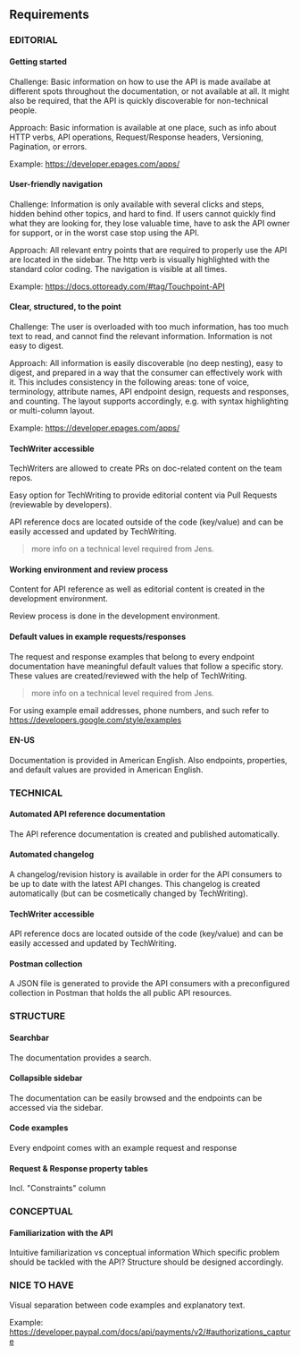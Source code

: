 ## Requirements

### EDITORIAL

#### Getting started

Challenge:
Basic information on how to use the API is made availabe at different spots throughout the documentation, or not available at all.
It might also be required, that the API is quickly discoverable for non-technical people. 

Approach:
Basic information is available at one place, such as info about HTTP verbs, API operations, Request/Response headers, Versioning, Pagination, or errors.

Example: https://developer.epages.com/apps/

#### User-friendly navigation

Challenge:
Information is only available with several clicks and steps, hidden behind other topics, and hard to find.
If users cannot quickly find what they are looking for, they lose valuable time, have to ask the API owner for support, or in the worst case stop using the API.

Approach:
All relevant entry points that are required to properly use the API are located in the sidebar.
The http verb is visually highlighted with the standard color coding.
The navigation is visible at all times.

Example: https://docs.ottoready.com/#tag/Touchpoint-API

#### Clear, structured, to the point

Challenge:
The user is overloaded with too much information, has too much text to read, and cannot find the relevant information.
Information is not easy to digest.

Approach:
All information is easily discoverable (no deep nesting), easy to digest, and prepared in a way that the consumer can effectively work with it.
This includes consistency in the following areas: tone of voice, terminology, attribute names, API endpoint design, requests and responses, and counting. 
The layout supports accordingly, e.g. with syntax highlighting or multi-column layout.

Example: https://developer.epages.com/apps/

#### TechWriter accessible

TechWriters are allowed to create PRs on doc-related content on the team repos.

Easy option for TechWriting to provide editorial content via Pull Requests (reviewable by developers).

API reference docs are located outside of the code (key/value) and can be easily accessed and updated by TechWriting.

> more info on a technical level required from Jens.

#### Working environment and review process

Content for API reference as well as editorial content is created in the development environment.

Review process is done in the development environment.

#### Default values in example requests/responses

The request and response examples that belong to every endpoint documentation have meaningful default values that follow a specific story.
These values are created/reviewed with the help of TechWriting.

> more info on a technical level required from Jens.

For using example email addresses, phone numbers, and such refer to https://developers.google.com/style/examples

#### EN-US

Documentation is provided in American English.
Also endpoints, properties, and default values are provided in American English.

### TECHNICAL

#### Automated API reference documentation

The API reference documentation is created and published automatically. 

#### Automated changelog

A changelog/revision history is available in order for the API consumers to be up to date with the latest API changes.
This changelog is created automatically (but can be cosmetically changed by TechWriting).

#### TechWriter accessible

API reference docs are located outside of the code (key/value) and can be easily accessed and updated by TechWriting.

#### Postman collection

A JSON file is generated to provide the API consumers with a preconfigured collection in Postman that holds the all public API resources.

### STRUCTURE

#### Searchbar

The documentation provides a search.

#### Collapsible sidebar

The documentation can be easily browsed and the endpoints can be accessed via the sidebar.

#### Code examples

Every endpoint comes with an example request and response

#### Request & Response property tables

Incl. "Constraints" column

### CONCEPTUAL

#### Familiarization with the API

Intuitive familiarization vs conceptual information
Which specific problem should be tackled with the API?
Structure should be designed accordingly.

### NICE TO HAVE

Visual separation between code examples and explanatory text.

Example: https://developer.paypal.com/docs/api/payments/v2/#authorizations_capture
